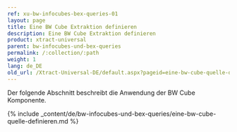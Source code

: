 ```yaml
---
ref: xu-bw-infocubes-bex-queries-01
layout: page
title: Eine BW Cube Extraktion definieren
description: Eine BW Cube Extraktion definieren
product: xtract-universal
parent: bw-infocubes-und-bex-queries
permalink: /:collection/:path
weight: 1
lang: de_DE
old_url: /Xtract-Universal-DE/default.aspx?pageid=eine-bw-cube-quelle-definieren
---
```

Der folgende Abschnitt beschreibt die Anwendung der BW Cube Komponente.


{% include _content/de/bw-infocubes-und-bex-queries/eine-bw-cube-quelle-definieren.md %}



